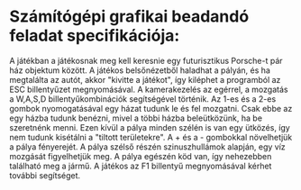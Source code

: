 # Számítógépi grafikai beadandó feladat specifikációja:

A játékban a játékosnak meg kell keresnie egy futurisztikus Porsche-t pár ház objektum között. A játékos belsőnézetből haladhat a pályán, és ha megtalálta az autót, akkor "kivitte a játékot", így kiléphet a programból az ESC billentyűzet megnyomásával.
A kamerakezelés az egérrel, a mozgatás a W,A,S,D billentyűkombinációk segítségével történik.
Az 1-es és a 2-es gombok nyomogatásával egy házat tudunk le és fel mozgatni. Csak ebbe az egy házba tudunk benézni, mivel a többi házba beleütközünk, ha be szeretnénk menni. Ezen kívül a pálya minden szélén is van egy ütközés, így nem tudunk kisétálni a "tiltott területekre".
A + és a - gombokkal növelhetjük a pálya fényerejét. A pálya szélső részén szinuszhullámok alapján, egy víz mozgását figyelhetjük meg. A pálya egészén köd van, így nehezebben található meg a jármű.
A játékos az F1 billentyű megnyomásával kérhet további segítséget.
